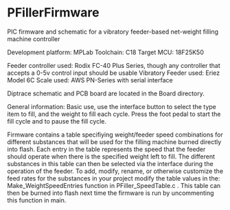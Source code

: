 # PFillerFirmware
PIC firmware and schematic for a vibratory feeder-based net-weight filling machine controller

Development platform: MPLab
Toolchain: C18
Target MCU: 18F25K50

Feeder controller used: Rodix FC-40 Plus Series, though any controller that accepts a 0-5v control input should be usable
Vibratory Feeder used: Eriez Model 6C 
Scale used: AWS PN-Series with serial interface

Diptrace schematic and PCB board are located in the Board directory.

General information:
Basic use, use the interface button to select the type item to fill, and the weight to fill each cycle.  Press the foot pedal to
start the fill cycle and to pause the fill cycle.

Firmware contains a table specifiying weight/feeder speed combinations for different substances that will be used for the filling 
machine burned directly into flash.  Each entry in the table represents the speed that the feeder should operate when there is 
the specified weight left to fill.  The different substances in this table can then be selected via the interface during the 
operation of the feeder.  To add, modify, rename, or otherwise customize the feed rates for the substances in your project modify
the table values in the: Make_WeightSpeedEntries function in PFiller_SpeedTable.c .   This table can then be burned into flash 
next time the firmware is run by uncommenting this function in main.


